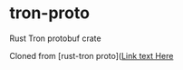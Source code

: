 # tron-proto
Rust Tron protobuf crate

Cloned from [rust-tron proto]([Link text Here](https://github.com/andelf/rust-tron)
